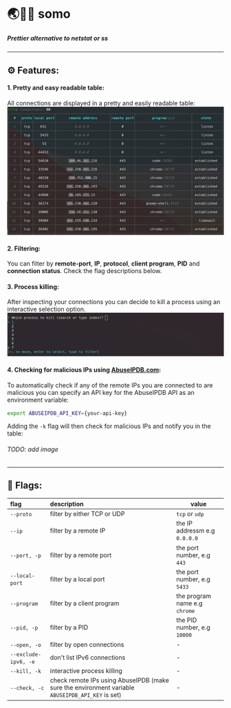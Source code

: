 # 🌏:man_technologist: somo
##### Prettier alternative to netstat or ss

---

## ⚙️ Features:
#### 1. Pretty and easy readable table:
All connections are displayed in a pretty and easily readable table:
![example](./images/somo-example.png)
#### 2. Filtering:
You can filter by **remote-port**, **IP**, **protocol**, **client program**, **PID** and **connection status**.
Check the flag descriptions below.

#### 3. Process killing:
After inspecting your connections you can decide to kill a process using an interactive selection option.
![example](./images/kill-example.png)

#### 4. Checking for malicious IPs using [AbuseIPDB.com](https://www.abuseipdb.com/):
To automatically check if any of the remote IPs you are connected to are malicious you can specify an API key for the AbuseIPDB API as an environment variable:
```bash
export ABUSEIPDB_API_KEY={your-api-key}
```
Adding the ``-k`` flag will then check for malicious IPs and notify you in the table:
###### TODO: add image

---

## 🚩 Flags:
| flag | description | value |
| :------------- |:------------- | ----- |
| ```--proto``` | filter by either TCP or UDP  | ``tcp`` or ``udp`` | 
| ```--ip``` | filter by a remote IP | the IP addressm e.g ``0.0.0.0`` |
| ```--port, -p``` | filter by a remote port | the port number, e.g ``443`` |
| ```--local-port``` | filter by a local port | the port number, e.g ``5433`` |
| ```--program``` | filter by a client program | the program name e.g ``chrome`` |
| ```--pid, -p``` | filter by a PID | the PID number, e.g ``10000`` |
| ```--open, -o``` | filter by open connections | - |
| ```--exclude-ipv6, -e``` | don't list IPv6 connections | - |
| ```--kill, -k``` | interactive process killing | - |
| ```--check, -c``` | check remote IPs using AbuseIPDB (make sure the environment variable ``ABUSEIPDB_API_KEY`` is set) | - |